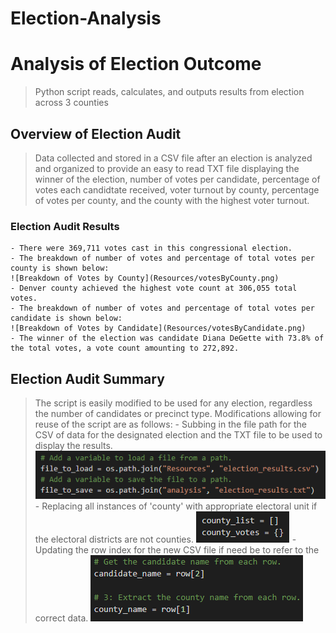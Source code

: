 # Election-Analysis
# Analysis of Election Outcome
>Python script reads, calculates, and outputs results from election across 3 counties

## Overview of Election Audit
>Data collected and stored in a CSV file after an election is analyzed and organized to provide an easy to read TXT file displaying the winner of the election, number of votes per candidate, percentage of votes each candidtate received, voter turnout by county, percentage of votes per county, and the county with the highest voter turnout.

### Election Audit Results
    - There were 369,711 votes cast in this congressional election.
    - The breakdown of number of votes and percentage of total votes per county is shown below: 
    ![Breakdown of Votes by County](Resources/votesByCounty.png)
    - Denver county achieved the highest vote count at 306,055 total votes. 
    - The breakdown of number of votes and percentage of total votes per candidate is shown below: 
    ![Breakdown of Votes by Candidate](Resources/votesByCandidate.png)
    - The winner of the election was candidate Diana DeGette with 73.8% of the total votes, a vote count amounting to 272,892.

## Election Audit Summary
> The script is easily modified to be used for any election, regardless the number of candidates or precinct type. 
> Modifications allowing for reuse of the script are as follows:
    - Subbing in the file path for the CSV of data for the designated election and the TXT file to be used to display the results.
    ![Code for CSV and TXT file paths](Resources/filePath.png)
    - Replacing all instances of 'county' with appropriate electoral unit if the electoral districts are not counties.
    ![Code for List and Dictionary references](Resources/listDictionary.png)
    - Updating the row index for the new CSV file if need be to refer to the correct data. 
    ![Code for Referencing Row Index](Resources/rowLists.png)